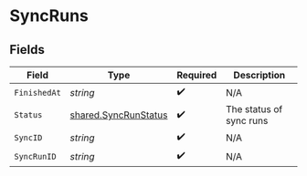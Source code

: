 # SyncRuns


## Fields

| Field                                                        | Type                                                         | Required                                                     | Description                                                  |
| ------------------------------------------------------------ | ------------------------------------------------------------ | ------------------------------------------------------------ | ------------------------------------------------------------ |
| `FinishedAt`                                                 | *string*                                                     | :heavy_check_mark:                                           | N/A                                                          |
| `Status`                                                     | [shared.SyncRunStatus](../../models/shared/syncrunstatus.md) | :heavy_check_mark:                                           | The status of sync runs                                      |
| `SyncID`                                                     | *string*                                                     | :heavy_check_mark:                                           | N/A                                                          |
| `SyncRunID`                                                  | *string*                                                     | :heavy_check_mark:                                           | N/A                                                          |